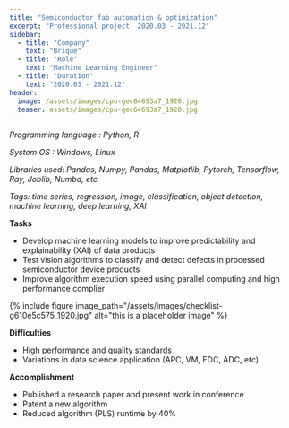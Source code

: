 ```yaml
---
title: "Semiconductor fab automation & optimization"
excerpt: "Professional project  2020.03 - 2021.12"
sidebar:
  - title: "Company"
    text: "Brique"
  - title: "Role"
    text: "Machine Learning Engineer"
  - title: "Duration"
    text: "2020.03 - 2021.12"
header:
  image: /assets/images/cpu-gec64693a7_1920.jpg
  teaser: assets/images/cpu-gec64693a7_1920.jpg
---
```


*Programming language : Python, R*

*System OS : Windows, Linux*

*Libraries used: Pandas, Numpy, Pandas, Matplotlib, Pytorch, Tensorflow, Ray, Joblib, Numba, etc*

*Tags: time series, regression, image, classification, object detection, machine learning, deep learning, XAI*



**Tasks**

* Develop machine learning models to improve predictability and explainability (XAI) of data products
* Test vision algorithms to classify and detect defects in processed semiconductor device products
* Improve algorithm execution speed using parallel computing and high performance complier



{% include figure image_path="/assets/images/checklist-g610e5c575_1920.jpg" alt="this is a placeholder image" %}



**Difficulties**

- High performance and quality standards
- Variations in data science application (APC, VM, FDC, ADC, etc)



**Accomplishment**

- Published a research paper and present work in conference
- Patent a new algorithm
- Reduced algorithm (PLS) runtime by 40%

